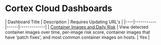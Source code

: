 # Cortex Cloud Dashboards

 | Dashboard Title |  Description  | Requires Updating URL's  |
 |----|-----------|------|-------------|
 | [Container Images and Daily Risk](container_image_risk/README.md) | View detected container images over time, per-image risk score, container images that have 'patch fixes', and most common container images on hosts. | Yes | 